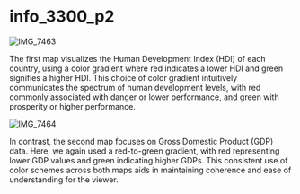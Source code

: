# info_3300_p2

![IMG_7463](https://github.com/Ericois/info_3300_p2/assets/47019178/6b558c19-cf04-4269-9952-b74efd065381)

The first map visualizes the Human Development Index (HDI) of each country, using a color gradient where red indicates a lower HDI and green signifies a higher HDI. This choice of color gradient intuitively communicates the spectrum of human development levels, with red commonly associated with danger or lower performance, and green with prosperity or higher performance.


![IMG_7464](https://github.com/Ericois/info_3300_p2/assets/47019178/60975827-4966-49c7-ad10-45caf63d560d)


In contrast, the second map focuses on Gross Domestic Product (GDP) data. Here, we again used a red-to-green gradient, with red representing lower GDP values and green indicating higher GDPs. This consistent use of color schemes across both maps aids in maintaining coherence and ease of understanding for the viewer.
